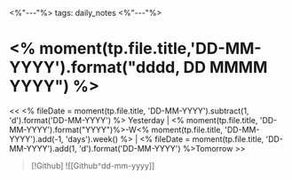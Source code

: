 <%"---"%>
tags: daily_notes
<%"---"%>

# <% moment(tp.file.title,'DD-MM-YYYY').format("dddd, DD MMMM YYYY") %>


<< <% fileDate = moment(tp.file.title, 'DD-MM-YYYY').subtract(1, 'd').format('DD-MM-YYYY') %> Yesterday | <% moment(tp.file.title, 'DD-MM-YYYY').format("YYYY")%>-W<% moment(tp.file.title, 'DD-MM-YYYY').add(-1, 'days').week() %> | <% fileDate = moment(tp.file.title, 'DD-MM-YYYY').add(1, 'd').format('DD-MM-YYYY') %>Tomorrow >>




> [!Github]
>![[Github^dd-mm-yyyy]]

